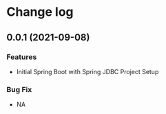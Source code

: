 # Change log

## 0.0.1 (2021-09-08)

### Features

* Initial Spring Boot with Spring JDBC Project Setup

### Bug Fix

* NA